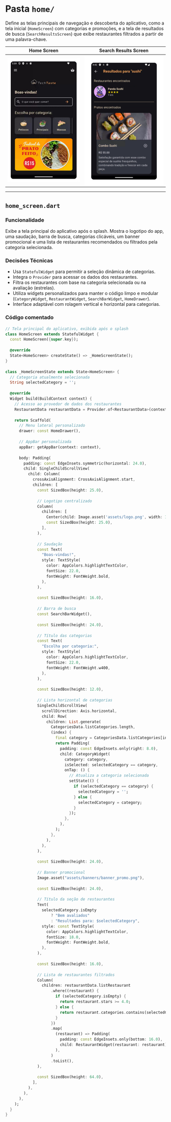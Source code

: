 # Pasta `home/`

Define as telas principais de navegação e descoberta do aplicativo, como a tela inicial (`HomeScreen`) com categorias e promoções, e a tela de resultados de busca (`SearchResultsScreen`) que exibe restaurantes filtrados a partir de uma palavra-chave.

| Home Screen | Search Results Screen | 
|--------------|---------------------|
| ![Splash](assets/screenshots/home_screen.png) | ![Home](assets/screenshots/search_results_screen.png)

---

## `home_screen.dart`

### Funcionalidade

Exibe a tela principal do aplicativo após o splash. Mostra o logotipo do app, uma saudação, barra de busca, categorias clicáveis, um banner promocional e uma lista de restaurantes recomendados ou filtrados pela categoria selecionada.

### Decisões Técnicas

- Usa `StatefulWidget` para permitir a seleção dinâmica de categorias.
- Integra o `Provider` para acessar os dados dos restaurantes.
- Filtra os restaurantes com base na categoria selecionada ou na avaliação (estrelas).
- Utiliza widgets personalizados para manter o código limpo e modular (`CategoryWidget`, `RestaurantWidget`, `SearchBarWidget`, `HomeDrawer`).
- Interface adaptável com rolagem vertical e horizontal para categorias.

### Código comentado

```dart
// Tela principal do aplicativo, exibida após o splash
class HomeScreen extends StatefulWidget {
  const HomeScreen({super.key});

  @override
  State<HomeScreen> createState() => _HomeScreenState();
}

class _HomeScreenState extends State<HomeScreen> {
  // Categoria atualmente selecionada
  String selectedCategory = '';

  @override
  Widget build(BuildContext context) {
    // Acesso ao provedor de dados dos restaurantes
    RestaurantData restaurantData = Provider.of<RestaurantData>(context);

    return Scaffold(
      // Menu lateral personalizado
      drawer: const HomeDrawer(),

      // AppBar personalizada
      appBar: getAppBar(context: context),

      body: Padding(
        padding: const EdgeInsets.symmetric(horizontal: 24.0),
        child: SingleChildScrollView(
          child: Column(
            crossAxisAlignment: CrossAxisAlignment.start,
            children: [
              const SizedBox(height: 25.0),
              
              // Logotipo centralizado
              Column(
                children: [
                  Center(child: Image.asset('assets/logo.png', width: 160)),
                  const SizedBox(height: 25.0),
                ],
              ),

              // Saudação
              const Text(
                "Boas-vindas!",
                style: TextStyle(
                  color: AppColors.highlightTextColor,
                  fontSize: 22.0,
                  fontWeight: FontWeight.bold,
                ),
              ),

              const SizedBox(height: 16.0),

              // Barra de busca
              const SearchBarWidget(),

              const SizedBox(height: 24.0),

              // Título das categorias
              const Text(
                "Escolha por categoria:",
                style: TextStyle(
                  color: AppColors.highlightTextColor,
                  fontSize: 22.0,
                  fontWeight: FontWeight.w400,
                ),
              ),

              const SizedBox(height: 12.0),

              // Lista horizontal de categorias
              SingleChildScrollView(
                scrollDirection: Axis.horizontal,
                child: Row(
                  children: List.generate(
                    CategoriesData.listCategories.length,
                    (index) {
                      final category = CategoriesData.listCategories[index];
                      return Padding(
                        padding: const EdgeInsets.only(right: 8.0),
                        child: CategoryWidget(
                          category: category,
                          isSelected: selectedCategory == category,
                          onTap: () {
                            // Atualiza a categoria selecionada
                            setState(() {
                              if (selectedCategory == category) {
                                selectedCategory = '';
                              } else {
                                selectedCategory = category;
                              }
                            });
                          },
                        ),
                      );
                    },
                  ),
                ),
              ),

              const SizedBox(height: 24.0),

              // Banner promocional
              Image.asset("assets/banners/banner_promo.png"),

              const SizedBox(height: 24.0),

              // Título da seção de restaurantes
              Text(
                selectedCategory.isEmpty
                    ? "Bem avaliados"
                    : "Resultados para: $selectedCategory",
                style: const TextStyle(
                  color: AppColors.highlightTextColor,
                  fontSize: 18.0,
                  fontWeight: FontWeight.bold,
                ),
              ),

              const SizedBox(height: 16.0),

              // Lista de restaurantes filtrados
              Column(
                children: restaurantData.listRestaurant
                    .where((restaurant) {
                      if (selectedCategory.isEmpty) {
                        return restaurant.stars >= 4.0;
                      } else {
                        return restaurant.categories.contains(selectedCategory);
                      }
                    })
                    .map(
                      (restaurant) => Padding(
                        padding: const EdgeInsets.only(bottom: 16.0),
                        child: RestaurantWidget(restaurant: restaurant),
                      ),
                    )
                    .toList(),
              ),

              const SizedBox(height: 64.0),
            ],
          ),
        ),
      ),
    );
  }
}
